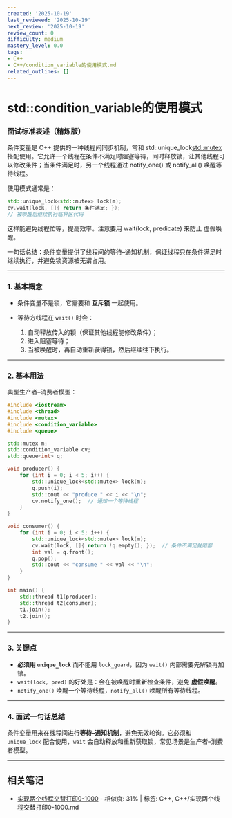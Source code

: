 ```yaml
---
created: '2025-10-19'
last_reviewed: '2025-10-19'
next_review: '2025-10-19'
review_count: 0
difficulty: medium
mastery_level: 0.0
tags:
- C++
- C++/condition_variable的使用模式.md
related_outlines: []
---
```


# std::condition_variable的使用模式

### 面试标准表述（精炼版）

条件变量是 C++ 提供的一种线程间同步机制，常和 std::unique_lock<std::mutex> 搭配使用。它允许一个线程在条件不满足时阻塞等待，同时释放锁，让其他线程可以修改条件；当条件满足时，另一个线程通过 notify_one() 或 notify_all() 唤醒等待线程。

使用模式通常是：

```cpp
std::unique_lock<std::mutex> lock(m);
cv.wait(lock, []{ return 条件满足; });
// 被唤醒后继续执行临界区代码
```
这样能避免线程忙等，提高效率。注意要用 wait(lock, predicate) 来防止 虚假唤醒。

一句话总结：条件变量提供了线程间的等待–通知机制，保证线程只在条件满足时继续执行，并避免锁资源被无谓占用。

---

### 1. 基本概念

* 条件变量不是锁，它需要和 **互斥锁** 一起使用。
* 等待方线程在 `wait()` 时会：

  1. 自动释放传入的锁（保证其他线程能修改条件）；
  2. 进入阻塞等待；
  3. 当被唤醒时，再自动重新获得锁，然后继续往下执行。

---

### 2. 基本用法

典型生产者–消费者模型：

```cpp
#include <iostream>
#include <thread>
#include <mutex>
#include <condition_variable>
#include <queue>

std::mutex m;
std::condition_variable cv;
std::queue<int> q;

void producer() {
    for (int i = 0; i < 5; i++) {
        std::unique_lock<std::mutex> lock(m);
        q.push(i);
        std::cout << "produce " << i << "\n";
        cv.notify_one();  // 通知一个等待线程
    }
}

void consumer() {
    for (int i = 0; i < 5; i++) {
        std::unique_lock<std::mutex> lock(m);
        cv.wait(lock, []{ return !q.empty(); });  // 条件不满足就阻塞
        int val = q.front();
        q.pop();
        std::cout << "consume " << val << "\n";
    }
}

int main() {
    std::thread t1(producer);
    std::thread t2(consumer);
    t1.join();
    t2.join();
}
```

---

### 3. 关键点

* **必须用 `unique_lock`** 而不能用 `lock_guard`，因为 `wait()` 内部需要先解锁再加锁。
* `wait(lock, pred)` 的好处是：会在被唤醒时重新检查条件，避免 **虚假唤醒**。
* `notify_one()` 唤醒一个等待线程，`notify_all()` 唤醒所有等待线程。

---

### 4. 面试一句话总结

条件变量用来在线程间进行**等待–通知机制**，避免无效轮询。它必须和 `unique_lock` 配合使用，`wait` 会自动释放和重新获取锁，常见场景是生产者–消费者模型。

---

## 相关笔记
<!-- 自动生成 -->

- [实现两个线程交替打印0-1000](notes/C++/实现两个线程交替打印0-1000.md) - 相似度: 31% | 标签: C++, C++/实现两个线程交替打印0-1000.md

